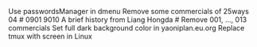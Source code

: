 Use passwordsManager in dmenu
Remove some commercials of 25ways
04 # 0901 9010
A brief history from Liang Hongda # Remove 001, ..., 013 commercials
Set full dark background color in yaoniplan.eu.org
Replace tmux with screen in Linux
